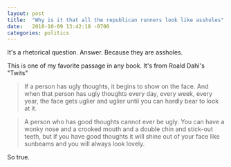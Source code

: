 ```yaml
---
layout: post
title:  "Why is it that all the republican runners look like assholes"
date:   2018-10-09 13:42:18 -0700
categories: politics
---
```


It's a rhetorical question. Answer. Because they are assholes.

This is one of my favorite passage in any book. It's from Roald Dahl's "Twits"

> If a person has ugly thoughts, it begins to show on the face. And when that person has ugly thoughts every day, every week, every year, the face gets uglier and uglier until you can hardly bear to look at it.

>  A person who has good thoughts cannot ever be ugly. You can have a wonky nose and a crooked mouth and a double chin and stick-out teeth, but if you have good thoughts it will shine out of your face like sunbeams and you will always look lovely.

So true.